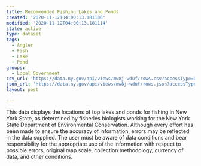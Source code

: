 ```yaml
---
title: Recommended Fishing Lakes and Ponds
created: '2020-11-12T04:00:13.181106'
modified: '2020-11-12T04:00:13.181114'
state: active
type: dataset
tags:
  - Angler
  - Fish
  - Lake
  - Pond
groups:
  - Local Government
csv_url: 'https://data.ny.gov/api/views/mw8j-wduf/rows.csv?accessType=DOWNLOAD'
json_url: 'https://data.ny.gov/api/views/mw8j-wduf/rows.json?accessType=DOWNLOAD'
layout: post

---
```

This data displays the locations of top lakes and ponds for fishing in New York State, as determined by fisheries biologists working for the New York State Department of Environmental Conservation. Although every effort has been made to ensure the accuracy of information, errors may be reflected in the data supplied. The user must be aware of data conditions and bear responsibility for the appropriate use of the information with respect to possible errors, original map scale, collection methodology, currency of data, and other conditions.
